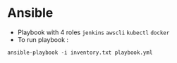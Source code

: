 # Ansible 

* Playbook with 4 roles `jenkins` `awscli` `kubectl` `docker`
* To run playbook : 
```
ansible-playbook -i inventory.txt playbook.yml
````
